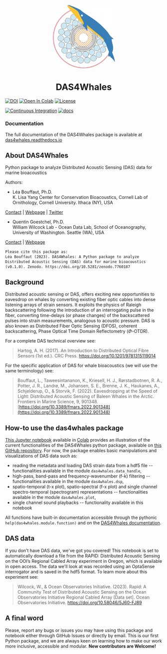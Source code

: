 <div align="center">
  <img src='pictures/DAS4Whales_logo.png' width="200" alt="DAS4Whales Logo">
  <h1>DAS4Whales</h1>
</div>

[![DOI](https://zenodo.org/badge/604782489.svg)](https://zenodo.org/badge/latestdoi/604782489)
[![Open In Colab](https://colab.research.google.com/assets/colab-badge.svg)](https://colab.research.google.com/gist/leabouffaut/e66b5a741493c4bd13aa07f39586ec4b/das4whales_examplenotebook.ipynb)
[![License](https://img.shields.io/badge/License-CC%20BY--NC--SA%204.0-blue)](https://creativecommons.org/licenses/by-nc-sa/4.0/)

[![Continuous Integration](https://github.com/DAS4Whales/DAS4Whales/actions/workflows/ci.yml/badge.svg?branch=main)](https://github.com/DAS4Whales/DAS4Whales/actions/workflows/ci.yml)
[![docs](https://readthedocs.org/projects/das4whales/badge/?version=latest)](https://das4whales.readthedocs.io/en/latest/?badge=latest)

### Documentation 
The full documentation of the DAS4Whales package is available at [das4whales.readthedocs.io](https://das4whales.readthedocs.io/en/latest/)

<!-- SPHINX-START -->
## About DAS4Whales 
Python package to analyze Distributed Acoustic Sensing (DAS) data for marine bioacoustics

Authors: 
- Léa Bouffaut, Ph.D.   
K. Lisa Yang Center for Conservation Bioacoustics, Cornell Lab of Ornithology, Cornell University. Ithaca (NY), USA

[Contact](mailto:lb736@cornell.edu) | [Webpage](https://www.birds.cornell.edu/ccb/lea-bouffaut/) | [Twitter](https://twitter.com/LeaBouffaut)


- Quentin Goestchel, Ph.D.  
William Wilcock Lab - Ocean Data Lab, School of Oceanography, University of Washington. Seattle (WA), USA

[Contact](mailto:qgoestch@uw.edu) | [Webpage](https://qgoestch.github.io/qgoestch/) 


```{note}
Please cite this package as:   
Léa Bouffaut (2023). DAS4Whales: A Python package to analyze Distributed Acoustic Sensing (DAS) data for marine bioacoustics (v0.1.0). Zenodo. https://doi.org/10.5281/zenodo.7760187
```

## Background
Distributed acoustic sensing or DAS, offers exciting new opportunities to eavesdrop on whales by converting existing fiber optic cables into dense listening arrays of strain sensors. It exploits the physics of Raleigh backscattering following the introduction of an interrogating pulse in the fiber, converting time-delays (or phase changes) of the backscattered pulses into strain measurements, analogous to acoustic pressure. DAS is also known as Distributed Fiber Optic Sensing (DFOS), coherent backscattering, Phase Optical Time Domain Reflectometry ($\Phi$-OTDR).

For a complete DAS technical overview see:
>Hartog, A. H. (2017). An Introduction to Distributed Optical Fibre Sensors (1st ed.). CRC Press. https://doi.org/10.1201/9781315119014

For the specific application of DAS for whale bioacoustics (we will use the same terminology) see:

>Bouffaut, L., Taweesintananon, K., Kriesell, H. J., Rørstadbotnen, R. A., Potter, J. R., Landrø, M., Johansen, S. E., Brenne, J. K., Haukanes, A., Schjelderup, O., & Storvik, F. (2022). Eavesdropping at the Speed of Light: Distributed Acoustic Sensing of Baleen Whales in the Arctic. Frontiers in Marine Science, 9, 901348. [https://doi.org/10.3389/fmars.2022.901348](https://doi.org/10.3389/fmars.2022.901348)

## How-to use the das4whales package 
[This Jupyter notebook](https://github.com/leabouffaut/DAS4Whales/blob/main/DAS4Whales_ExampleNotebook.ipynb) available in [Colab](https://colab.research.google.com/gist/leabouffaut/e66b5a741493c4bd13aa07f39586ec4b/das4whales_examplenotebook.ipynb)  provides an illustration of the current functionalities of the DAS4Whales python package, available on [this GitHub repository](https://github.com/leabouffaut/DAS4Whales). For now, the package enables basic manipulations and visualizations of DAS data such as:

* reading the metadata and loading DAS strain data from a hdf5 file -- functionalities available in the module `das4whales.data_handle`,
* high-pass, band-pass and frequency-wavenumber (f-k) filtering -- functionalities available in the module `das4whales.dsp`,
* spatio-temporal (t-x plot), spatio-spectral (f-x plot) and single channel spectro-temporal (spectrogram) representations -- functionalities available in the module `das4whales.plot`,
* single channel sound playbacks -- functionality available in this notebook

All functions have built-in documentation accessible through the pythonic `help(das4whales.module.function)` and on the [DAS4Whales documentation](https://das4whales.readthedocs.io/en/latest/).

## DAS data
If you don't have DAS data, we've got you covered! This notebook is set to automatically download a file from the RAPID: Distributed Acoustic Sensing on the OOI’s Regional Cabled Array experiment in Oregon, which is available in open access. The data we'll look at was recorded using an OptaSense interrogator and is saved in the hdf5 format. To learn more about this experiment see:

>Wilcock, W., & Ocean Observatories Initiative. (2023). Rapid: A Community Test of Distributed Acoustic Sensing on the Ocean Observatories Initiative Regional Cabled Array [Data set]. Ocean Observatories Initiative. https://doi.org/10.58046/5J60-FJ89

## A final word
Please, report any bugs or issues you may have using this package and notebook either through GitHub Issues or directly by email. This is our first Python package, and we are always keen on learning how to make our work more inclusive, accessible and modular. **New contributors are Welcome!**

